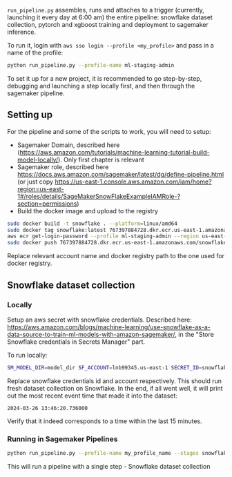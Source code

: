 `run_pipeline.py` assembles, runs and attaches to a trigger (currently, launching it every day at 6:00 am) the entire pipeline: snowflake dataset collection, pytorch and xgboost training and deployment to sagemaker inference.   

To run it, login with `aws sso login --profile <my_profile>` and pass in a name of the profile:
```bash
python run_pipeline.py --profile-name ml-staging-admin
```


To set it up for a new project, it is recommended to go step-by-step, debugging and launching a step locally first, and then through the sagemaker pipeline.
## Setting up
For the pipeline and some of the scripts to work, you will need to setup:
- Sagemaker Domain, described here (https://aws.amazon.com/tutorials/machine-learning-tutorial-build-model-locally/). Only first chapter is relevant
- Sagemaker role, described here https://docs.aws.amazon.com/sagemaker/latest/dg/define-pipeline.html (or just copy https://us-east-1.console.aws.amazon.com/iam/home?region=us-east-1#/roles/details/SageMakerSnowFlakeExampleIAMRole-?section=permissions)
- Build the docker image and upload to the registry
```bash
sudo docker build -t snowflake . --platform=linux/amd64
sudo docker tag snowflake:latest 767397884728.dkr.ecr.us-east-1.amazonaws.com/snowflake:latest
aws ecr get-login-password --profile ml-staging-admin --region us-east-1| sudo docker login --username AWS --password-stdin 767397884728.dkr.ecr.us-east-1.amazonaws.com/cdk-hnb659fds-container-assets-767397884728-us-east-1
sudo docker push 767397884728.dkr.ecr.us-east-1.amazonaws.com/snowflake:latest
```
Replace relevant account name and docker registry path to the one used for docker registry.

## Snowflake dataset collection
### Locally
Setup an aws secret with snowflake credentials. Described here: https://aws.amazon.com/blogs/machine-learning/use-snowflake-as-a-data-source-to-train-ml-models-with-amazon-sagemaker/, in the "Store Snowflake credentials in Secrets Manager" part.  


To run locally:
```bash
SM_MODEL_DIR=model_dir SF_ACCOUNT=lnb99345.us-east-1 SECRET_ID=snowflake_credentials SF_WAREHOUSE=XSMALL SF_DATABASE=PRODUCTION SF_SCHEMA=SIGNALS AWS_REGION=us-east-1 python code/collect_data2.py --input COMMUNITYFEEDMEDIASIGNAL --output TRAIN_DATASET_V2 --profile-name <my_profile_name>
```
Replace snowflake credentials id and account respectively.
This should run fresh dataset collection on Snowflake. In the end, if all went well, it will print out the most recent event time that made it into the dataset:
```
2024-03-26 13:46:20.736000
```
Verify that it indeed corresponds to a time within the last 15 minutes.
### Running in Sagemaker Pipelines
```bash
python run_pipeline.py --profile-name my_profile_name --stages snowflake
```
This will run a pipeline with a single step - Snowflake dataset collection